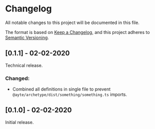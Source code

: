 # Changelog
All notable changes to this project will be documented in this file.

The format is based on [Keep a Changelog](https://keepachangelog.com/en/1.0.0/),
and this project adheres to [Semantic Versioning](https://semver.org/spec/v2.0.0.html).

## [0.1.1] - 02-02-2020

Technical release.

### Changed:

- Combined all definitions in single file to prevent 
`@ayte/archetype/dist/something/something.ts` imports. 

## [0.1.0] - 02-02-2020

Initial release.
